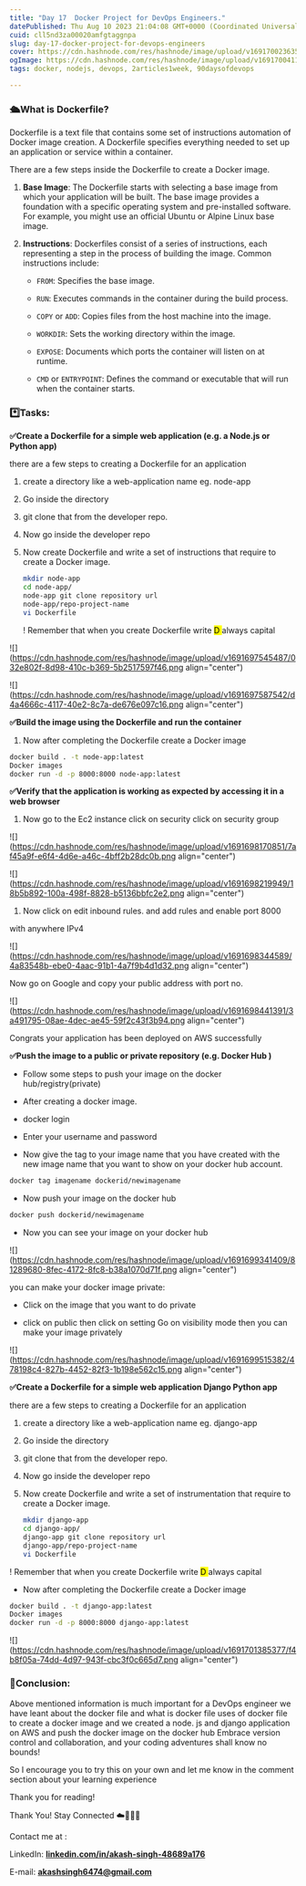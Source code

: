 ```yaml
---
title: "Day 17  Docker Project for DevOps Engineers."
datePublished: Thu Aug 10 2023 21:04:08 GMT+0000 (Coordinated Universal Time)
cuid: cll5nd3za00020amfgtaggnpa
slug: day-17-docker-project-for-devops-engineers
cover: https://cdn.hashnode.com/res/hashnode/image/upload/v1691700236355/7460ca5f-3977-46e6-85a9-9c088fe66da6.png
ogImage: https://cdn.hashnode.com/res/hashnode/image/upload/v1691700411689/d21dbf56-b3ee-476c-8437-a43292ebdf4e.png
tags: docker, nodejs, devops, 2articles1week, 90daysofdevops

---
```


### **🛳️What is Dockerfile?**

Dockerfile is a text file that contains some set of instructions automation of Docker image creation. A Dockerfile specifies everything needed to set up an application or service within a container.

There are a few steps inside the Dockerfile to create a Docker image.

1. **Base Image**: The Dockerfile starts with selecting a base image from which your application will be built. The base image provides a foundation with a specific operating system and pre-installed software. For example, you might use an official Ubuntu or Alpine Linux base image.
    
2. **Instructions**: Dockerfiles consist of a series of instructions, each representing a step in the process of building the image. Common instructions include:
    
    * `FROM`: Specifies the base image.
        
    * `RUN`: Executes commands in the container during the build process.
        
    * `COPY` or `ADD`: Copies files from the host machine into the image.
        
    * `WORKDIR`: Sets the working directory within the image.
        
    * `EXPOSE`: Documents which ports the container will listen on at runtime.
        
    * `CMD` or `ENTRYPOINT`: Defines the command or executable that will run when the container starts.
        

### **\*️⃣Tasks**:

**✅Create a Dockerfile for a simple web application (e.g. a Node.js or Python app)**

there are a few steps to creating a Dockerfile for an application

1. create a directory like a web-application name eg. node-app
    
2. Go inside the directory
    
3. git clone that from the developer repo.
    
4. Now go inside the developer repo
    
5. Now create Dockerfile and write a set of instructions that require to create a Docker image.
    
    ```bash
    mkdir node-app
    cd node-app/
    node-app git clone repository url
    node-app/repo-project-name
    vi Dockerfile
    ```
    
    ! Remember that when you create Dockerfile write <mark>D </mark> always capital
    

![](https://cdn.hashnode.com/res/hashnode/image/upload/v1691697545487/032e802f-8d98-410c-b369-5b2517597f46.png align="center")

![](https://cdn.hashnode.com/res/hashnode/image/upload/v1691697587542/d4a4666c-4117-40e2-8c7a-de676e097c16.png align="center")

**✅Build the image using the Dockerfile and run the container**

1. Now after completing the Dockerfile create a Docker image
    

```bash
docker build . -t node-app:latest
Docker images
docker run -d -p 8000:8000 node-app:latest
```

**✅Verify that the application is working as expected by accessing it in a web browser**

1. Now go to the Ec2 instance click on security click on security group
    

![](https://cdn.hashnode.com/res/hashnode/image/upload/v1691698170851/7af45a9f-e6f4-4d6e-a46c-4bff2b28dc0b.png align="center")

![](https://cdn.hashnode.com/res/hashnode/image/upload/v1691698219949/18b5b892-100a-498f-8828-b5136bbfc2e2.png align="center")

1. Now click on edit inbound rules. and add rules and enable port 8000
    

with anywhere IPv4

![](https://cdn.hashnode.com/res/hashnode/image/upload/v1691698344589/4a83548b-ebe0-4aac-91b1-4a7f9b4d1d32.png align="center")

Now go on Google and copy your public address with port no.

![](https://cdn.hashnode.com/res/hashnode/image/upload/v1691698441391/3a491795-08ae-4dec-ae45-59f2c43f3b94.png align="center")

Congrats your application has been deployed on AWS successfully

**✅Push the image to a public or private repository (e.g. Docker Hub )**

* Follow some steps to push your image on the docker hub/registry(private)
    
* After creating a docker image.
    
* docker login
    
* Enter your username and password
    
* Now give the tag to your image name that you have created with the new image name that you want to show on your docker hub account.
    

```bash
docker tag imagename dockerid/newimagename
```

* Now push your image on the docker hub
    

```bash
docker push dockerid/newimagename
```

* Now you can see your image on your docker hub
    

![](https://cdn.hashnode.com/res/hashnode/image/upload/v1691699341409/81289680-8fec-4172-8fc8-b38a1070d71f.png align="center")

you can make your docker image private:

* Click on the image that you want to do private
    
* click on public then click on setting Go on visibility mode then you can make your image privately
    

![](https://cdn.hashnode.com/res/hashnode/image/upload/v1691699515382/478198c4-827b-4452-82f3-1b198e562c15.png align="center")

**✅Create a Dockerfile for a simple web application Django Python app**

there are a few steps to creating a Dockerfile for an application

1. create a directory like a web-application name eg. django-app
    
2. Go inside the directory
    
3. git clone that from the developer repo.
    
4. Now go inside the developer repo
    
5. Now create Dockerfile and write a set of instrumentation that require to create a Docker image.
    
    ```bash
    mkdir django-app
    cd django-app/
    django-app git clone repository url
    django-app/repo-project-name
    vi Dockerfile
    ```
    

! Remember that when you create Dockerfile write <mark>D </mark> always capital

* Now after completing the Dockerfile create a Docker image
    

```bash
docker build . -t django-app:latest
Docker images
docker run -d -p 8000:8000 django-app:latest
```

![](https://cdn.hashnode.com/res/hashnode/image/upload/v1691701385377/f4b8f05a-74dd-4d97-943f-cbc3f0c665d7.png align="center")

### **📍Conclusion:**

Above mentioned information is much important for a DevOps engineer we have leant about the docker file and what is docker file uses of docker file to create a docker image and we created a node. js and django application on AWS and push the docker image on the docker hub Embrace version control and collaboration, and your coding adventures shall know no bounds!

So I encourage you to try this on your own and let me know in the comment section about your learning experience

Thank you for reading!

Thank You! Stay Connected ☁️👩‍💻🌈

Contact me at :

LinkedIn: [**linkedin.com/in/akash-singh-48689a176**](http://linkedin.com/in/akash-singh-48689a176)

E-mail: **akashsingh6474@gmail.com**